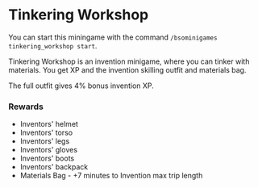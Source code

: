 # Tinkering Workshop

You can start this miningame with the command `/bsominigames tinkering_workshop start`.

Tinkering Workshop is an invention minigame, where you can tinker with materials. You get XP and the invention skilling outfit and materials bag.

The full outfit gives 4% bonus invention XP.

### Rewards

* Inventors' helmet
* Inventors' torso
* Inventors' legs
* Inventors' gloves
* Inventors' boots
* Inventors' backpack
* Materials Bag - +7 minutes to Invention max trip length
